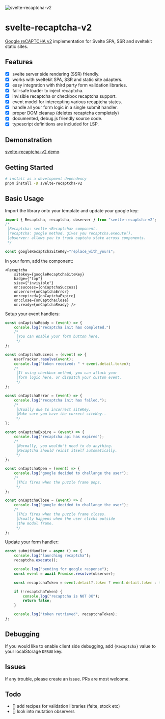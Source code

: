 ![svelte-recaptcha-v2](https://user-images.githubusercontent.com/30809170/138197082-b92887d5-a875-41ee-9939-cbb8aba9ab6b.png)

# svelte-recaptcha-v2

[Google reCAPTCHA v2](https://developers.google.com/recaptcha/docs/display)  implementation for Svelte SPA, SSR and  sveltekit static sites.

## Features

 - [x] svelte server side rendering (SSR) friendly.
 - [x] works with sveltekit SPA, SSR and static site adapters.
 - [x] easy integration with third party form validation libraries.
 - [x] fail-safe loader to inject recaptcha.
 - [x] invisible recaptcha or checkbox recaptcha support.
 - [x] event model for intercepting various recaptcha states.
 - [x] handle all your form logic in a single submit handler.
 - [x] proper DOM cleanup (deletes recaptcha completely)
 - [x] documented, debug.js friendly source code.
 - [x] typescript definitions are included for LSP.

## Demonstration
[svelte-recaptcha-v2 demo](https://basaran.github.io/svelte-recaptcha-v2/)

## Getting Started
```bash
# install as a development dependency
pnpm install -D svelte-recaptcha-v2
```

## Basic Usage

Import the library onto your template and update your google key:

```js
import { Recaptcha, recaptcha, observer } from "svelte-recaptcha-v2";
/*
 │Recaptcha: svelte <Recaptcha> component.
 │recaptcha: google method, gives you recaptcha.execute().
 │observer: allows you to track captcha state across components.
 */

const googleRecaptchaSiteKey="replace_with_yours";
```

In your form, add the component:

```svelte
<Recaptcha
    sitekey={googleRecaptchaSiteKey}
    badge={"top"}
    size={"invisible"}
    on:success={onCaptchaSuccess}
    on:error={onCaptchaError}
    on:expired={onCaptchaExpire}
    on:close={onCaptchaClose}
    on:ready={onCaptchaReady} />
```

Setup your event handlers:

```js
const onCaptchaReady = (event) => {
    console.log("recaptcha init has completed.")
    /*
     │You can enable your form button here.
     */
};

const onCaptchaSuccess = (event) => {
    userTracker.resolve(event);
    console.log("token received: " + event.detail.token);
    /*
     │If using checkbox method, you can attach your
     │form logic here, or dispatch your custom event.
     */
};

const onCaptchaError = (event) => {
    console.log("recaptcha init has failed.");
    /*
     │Usually due to incorrect siteKey.
     |Make sure you have the correct siteKey..
     */
};

const onCaptchaExpire = (event) => {
    console.log("recaptcha api has expired");
    /*
     │Normally, you wouldn't need to do anything.
     │Recaptcha should reinit itself automatically.
     */
};

const onCaptchaOpen = (event) => {
    console.log("google decided to challange the user");
    /*
     │This fires when the puzzle frame pops.
     */
};

const onCaptchaClose = (event) => {
    console.log("google decided to challange the user");
    /*
     │This fires when the puzzle frame closes.
     │Usually happens when the user clicks outside
     |the modal frame.
     */
};
```

Update your form handler:

```js
const submitHandler = async () => {
    console.log("launching recaptcha");
    recaptcha.execute();

    console.log("pending for google response");
    const event = await Promise.resolve(observer);

    const recaptchaToken = event.detail?.token ? event.detail.token : false;

    if (!recaptchaToken) {
        console.log("recaptcha is NOT OK");
        return false;
    }

    console.log("token retrieved", recaptchaToken);
};
```

## Debugging

If you would like to enable client side debugging, add `{Recaptcha}` value to your localStorage `DEBUG` key.

## Issues

If any trouble, please create an issue. PRs are most welcome.

## Todo

- [] add recipes for validation libraries (felte, stock etc)
- [] look into mutation observers
